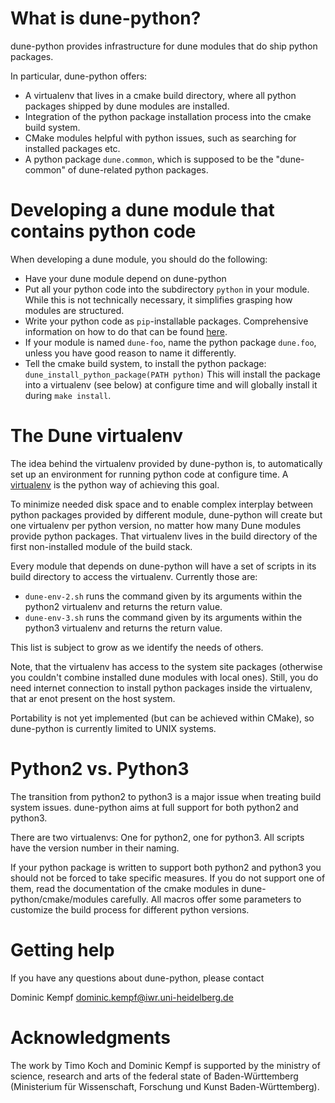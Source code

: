 # What is dune-python?

dune-python provides infrastructure for dune modules that do
ship python packages.

In particular, dune-python offers:

* A virtualenv that lives in a cmake build directory, where
  all python packages shipped by dune modules are installed.
* Integration of the python package installation process into
  the cmake build system.
* CMake modules helpful with python issues, such as searching
  for installed packages etc.
* A python package `dune.common`, which is supposed to be the
  "dune-common" of dune-related python packages.

# Developing a dune module that contains python code

When developing a dune module, you should do the following:
* Have your dune module depend on dune-python
* Put all your python code into the subdirectory `python`
  in your module. While this is not technically necessary,
  it simplifies grasping how modules are structured.
* Write your python code as `pip`-installable packages.
  Comprehensive information on how to do that can be found
  [here](https://packaging.python.org/en/latest/distributing.html).
* If your module is named `dune-foo`, name the python package
  `dune.foo`, unless you have good reason to name it differently.
* Tell the cmake build system, to install the python package:
  `dune_install_python_package(PATH python)`
  This will install the package into a virtualenv (see below)
  at configure time and will globally install it during
  `make install`.

# The Dune virtualenv

The idea behind the virtualenv provided by dune-python is, to
automatically set up an environment for running python code at
configure time. A [virtualenv](https://virtualenv.pypa.io/en/latest/)
is the python way of achieving this goal.

To minimize needed disk space and to enable complex interplay between
python packages provided by different module, dune-python will create
but one virtualenv per python version, no matter how many Dune modules
provide python packages. That virtualenv lives in the build directory
of the first non-installed module of the build stack.

Every module that depends on dune-python will have a set of scripts
in its build directory to access the virtualenv. Currently those are:
* `dune-env-2.sh` runs the command given by its arguments within the
  python2 virtualenv and returns the return value.
* `dune-env-3.sh` runs the command given by its arguments within the
  python3 virtualenv and returns the return value.

This list is subject to grow as we identify the needs of others.

Note, that the virtualenv has access to the system site packages
(otherwise you couldn't combine installed dune modules with local
ones). Still, you do need internet connection to install python
packages inside the virtualenv, that ar enot present on the host system.

Portability is not yet implemented (but can be achieved within CMake),
so dune-python is currently limited to UNIX systems.

# Python2 vs. Python3

The transition from python2 to python3 is a major issue when treating
build system issues. dune-python aims at full support for both python2
and python3.

There are two virtualenvs: One for python2, one for python3. All scripts
have the version number in their naming.

If your python package is written to support both python2 and python3
you should not be forced to take specific measures. If you do not support
one of them, read the documentation of the cmake modules in dune-python/cmake/modules
carefully. All macros offer some parameters to customize the build process
for different python versions.

# Getting help

If you have any questions about dune-python, please contact

Dominic Kempf [dominic.kempf@iwr.uni-heidelberg.de](mailto:dominic.kempf@iwr.uni-heidelberg.de)

# Acknowledgments

The work by Timo Koch and Dominic Kempf is supported by the
ministry of science, research and arts of the federal state of
Baden-Württemberg (Ministerium für Wissenschaft, Forschung
und Kunst Baden-Württemberg).

